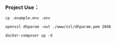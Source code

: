 ### Project Use：
```
cp .example.env .env

openssl dhparam -out ./www/ssl/dhparam.pem 2048

docker-composer up -d
```